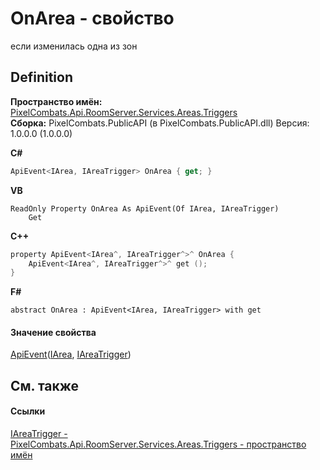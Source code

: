 # OnArea - свойство


если изменилась одна из зон



## Definition
**Пространство имён:** <a href="4f427198-2b1e-a053-5a6c-40f068fcb995">PixelCombats.Api.RoomServer.Services.Areas.Triggers</a>  
**Сборка:** PixelCombats.PublicAPI (в PixelCombats.PublicAPI.dll) Версия: 1.0.0.0 (1.0.0.0)

**C#**
``` C#
ApiEvent<IArea, IAreaTrigger> OnArea { get; }
```
**VB**
``` VB
ReadOnly Property OnArea As ApiEvent(Of IArea, IAreaTrigger)
	Get
```
**C++**
``` C++
property ApiEvent<IArea^, IAreaTrigger^>^ OnArea {
	ApiEvent<IArea^, IAreaTrigger^>^ get ();
}
```
**F#**
``` F#
abstract OnArea : ApiEvent<IArea, IAreaTrigger> with get
```



#### Значение свойства
<a href="2c6ab617-976d-ae51-82f2-7621fc7e18d9">ApiEvent</a>(<a href="751e2240-cdf8-62a5-f071-0b54a73d2b57">IArea</a>, <a href="b0ea3d3a-a4ab-fda0-8ac2-b469dd6b3d8f">IAreaTrigger</a>)

## См. также


#### Ссылки
<a href="b0ea3d3a-a4ab-fda0-8ac2-b469dd6b3d8f">IAreaTrigger - </a>  
<a href="4f427198-2b1e-a053-5a6c-40f068fcb995">PixelCombats.Api.RoomServer.Services.Areas.Triggers - пространство имён</a>  
